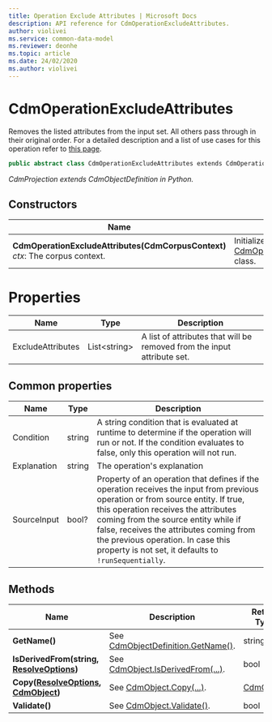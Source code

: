 ```yaml
---
title: Operation Exclude Attributes | Microsoft Docs
description: API reference for CdmOperationExcludeAttributes.
author: violivei
ms.service: common-data-model
ms.reviewer: deonhe 
ms.topic: article
ms.date: 24/02/2020
ms.author: violivei
---
```


# CdmOperationExcludeAttributes

Removes the listed attributes from the input set. All others pass through in their original order. For a detailed description and a list of use cases for this operation refer to [this page](../../../../sdk/projections/excludeattributes.md).

```csharp
public abstract class CdmOperationExcludeAttributes extends CdmOperationBase
```
*CdmProjection extends CdmObjectDefinition in Python.*

## Constructors
|Name|Description|
|---|---|
|**CdmOperationExcludeAttributes(CdmCorpusContext)**<br/>*ctx*: The corpus context.<br/>|Initializes a new instance of the [CdmOperationExcludeAttributes](excludeattributes.md) class.|

# Properties
|Name|Type|Description|
|---|---|---|
|ExcludeAttributes|List\<string>|A list of attributes that will be removed from the input attribute set.

## Common properties
|Name|Type|Description|
|---|---|---|
|Condition|string|A string condition that is evaluated at runtime to determine if the operation will run or not. If the condition evaluates to false, only this operation will not run.
|Explanation|string|The operation's explanation
|SourceInput|bool?|Property of an operation that defines if the operation receives the input from previous operation or from source entity. If true, this operation receives the attributes coming from the source entity while if false, receives the attributes coming from the previous operation. In case this property is not set, it defaults to `!runSequentially`.

## Methods
|Name|Description|Return Type|
|---|---|---|
|**GetName()**|See [CdmObjectDefinition.GetName()](cdmobjectdefinition.md#methods).|string|
|**IsDerivedFrom(string, [ResolveOptions](../utilities/resolveoptions.md))**|See  [CdmObject.IsDerivedFrom(...)](cdmobject.md#methods).|bool|
|**Copy([ResolveOptions](../utilities/resolveoptions.md), [CdmObject](cdmobject.md))**|See [CdmObject.Copy(...)](cdmobject.md#methods).|[CdmObject](cdmobject.md)|
|**Validate()**|See [CdmObject.Validate()](cdmobject.md#methods).|bool|


